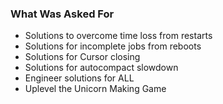 ### What Was Asked For

- Solutions to overcome time loss from restarts
- Solutions for incomplete jobs from reboots
- Solutions for Cursor closing
- Solutions for autocompact slowdown
- Engineer solutions for ALL
- Uplevel the Unicorn Making Game
